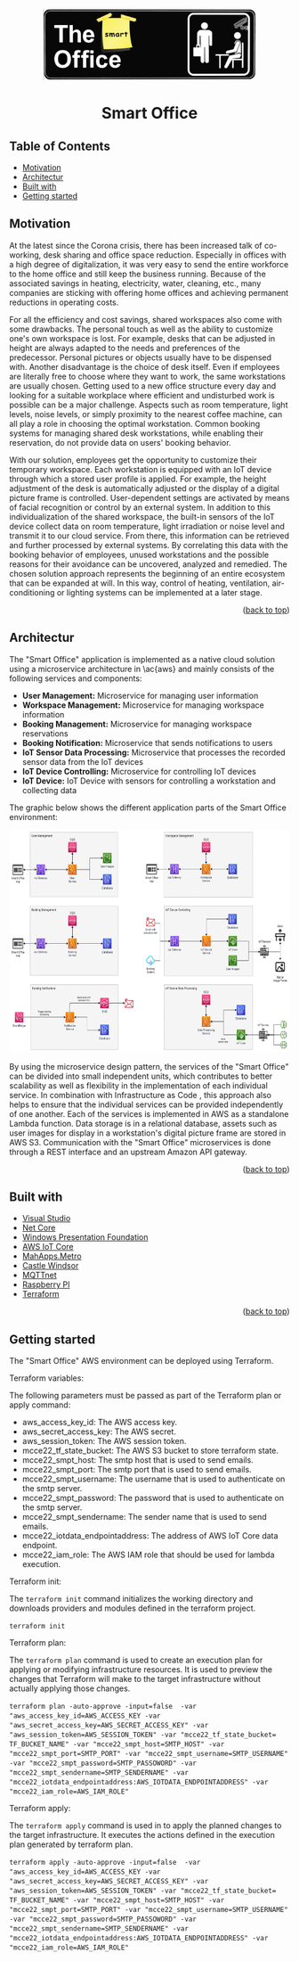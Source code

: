 <p id="readme-top" align="center">
  <img src="images/logo.jpg" height="128">
  <h1  align="center">Smart Office</h1>
</p>


## Table of Contents

- [Motivation](#motivation)
- [Architectur](#architectur)
- [Built with](#builtwith)
- [Getting started](#gettingstarted)

## Motivation <a name="motivation"></a>

At the latest since the Corona crisis, there has been increased talk of co-working, desk sharing and office space reduction. Especially in offices with a high degree of digitalization, it was very easy to send the entire workforce to the home office and still keep the business running. Because of the associated savings in heating, electricity, water, cleaning, etc., many companies are sticking with offering home offices and achieving permanent reductions in operating costs.

For all the efficiency and cost savings, shared workspaces also come with some drawbacks. The personal touch as well as the ability to customize one's own workspace is lost. For example, desks that can be adjusted in height are always adapted to the needs and preferences of the predecessor. Personal pictures or objects usually have to be dispensed with. Another disadvantage is the choice of desk itself. Even if employees are literally free to choose where they want to work, the same workstations are usually chosen. Getting used to a new office structure every day and looking for a suitable workplace where efficient and undisturbed work is possible can be a major challenge. Aspects such as room temperature, light levels, noise levels, or simply proximity to the nearest coffee machine, can all play a role in choosing the optimal workstation. Common booking systems for managing shared desk workstations, while enabling their reservation, do not provide data on users' booking behavior.

With our solution, employees get the opportunity to customize their temporary workspace. Each workstation is equipped with an IoT device through which a stored user profile is applied. For example, the height adjustment of the desk is automatically adjusted or the display of a digital picture frame is controlled.
User-dependent settings are activated by means of facial recognition or control by an external system. In addition to this individualization of the shared workspace, the built-in sensors of the IoT device collect data on room temperature, light irradiation or noise level and transmit it to our cloud service. From there, this information can be retrieved and further processed by external systems. By correlating this data with the booking behavior of employees, unused workstations and the possible reasons for their avoidance can be uncovered, analyzed and remedied. The chosen solution approach represents the beginning of an entire ecosystem that can be expanded at will. In this way, control of heating, ventilation, air-conditioning or lighting systems can be implemented at a later stage.

<p align="right">(<a href="#readme-top">back to top</a>)</p>

## Architectur <a name="architectur"></a>

The "Smart Office" application is implemented as a native cloud solution using a microservice architecture in \ac{aws} and mainly consists of the following services and components:

* **User Management:** Microservice for managing user information
* **Workspace Management:** Microservice for managing workspace information
* **Booking Management:** Microservice for managing workspace reservations
* **Booking Notification:** Microservice that sends notifications to users
* **IoT Sensor Data Processing:** Microservice that processes the recorded sensor data from the IoT devices
* **IoT Device Controlling:** Microservice for controlling IoT devices
* **IoT Device:** IoT Device with sensors for controlling a workstation and collecting data


The graphic below shows the different application parts of the Smart Office environment:

<p align="center">
  <img src="images/smart_office_microservices.png" height="400">
</p>

By using the microservice design pattern, the services of the "Smart Office" can be divided into small independent units, which contributes to better scalability as well as flexibility in the implementation of each individual service. In combination with Infrastructure as Code , this approach also helps to ensure that the individual services can be provided independently of one another. Each of the services is implemented in AWS as a standalone Lambda function. Data storage is in a relational database, assets such as user images for display in a workstation's digital picture frame are stored in AWS S3. Communication with the "Smart Office" microservices is done through a REST interface and an upstream Amazon API gateway.

<p align="right">(<a href="#readme-top">back to top</a>)</p>

## Built with <a name="builtwith"></a>

- [Visual Studio](https://visualstudio.microsoft.com/de/vs/community/)
- [Net Core](https://dotnet.microsoft.com/)
- [Windows Presentation Foundation](https://learn.microsoft.com/en-us/dotnet/desktop/wpf/overview/)
- [AWS IoT Core](https://aws.amazon.com/de/iot-core/)
- [MahApps.Metro](https://mahapps.com/)
- [Castle Windsor](http://www.castleproject.org/)
- [MQTTnet](https://github.com/dotnet/MQTTnet) 
- [Raspberry PI](https://www.raspberrypi.com/)
- [Terraform](https://www.terraform.io/)

<p align="right">(<a href="#readme-top">back to top</a>)</p>

## Getting started <a name="gettingstarted"></a>

The "Smart Office" AWS environment can be deployed using Terraform.

Terraform variables:

 The following parameters must be passed as part of the Terraform plan or apply command:

- aws_access_key_id: The AWS access key.
- aws_secret_access_key: The AWS secret. 
- aws_session_token: The AWS session token.
- mcce22_tf_state_bucket: The AWS S3 bucket to store terraform state.
- mcce22_smpt_host: The smtp host that is used to send emails.
- mcce22_smpt_port: The smtp port that is used to send emails.
- mcce22_smpt_username: The username that is used to authenticate on the smtp server.
- mcce22_smpt_password: The password that is used to authenticate on the smtp server.
- mcce22_smpt_sendername: The sender name that is used to send emails.
- mcce22_iotdata_endpointaddress: The address of AWS IoT Core data endpoint.
- mcce22_iam_role: The AWS IAM role that should be used for lambda execution.

Terraform init:

The ```terraform init``` command initializes the working directory and downloads providers and modules defined in the terraform project.

```terraform init```

Terraform plan:

The ```terraform plan``` command is used to create an execution plan for applying or modifying infrastructure resources. It is used to preview the changes that Terraform will make to the target infrastructure without actually applying those changes.

  ```terraform plan -auto-approve -input=false  -var "aws_access_key_id=AWS_ACCESS_KEY -var "aws_secret_access_key=AWS_SECRET_ACCESS_KEY" -var "aws_session_token=AWS_SESSION_TOKEN" -var "mcce22_tf_state_bucket= TF_BUCKET_NAME" -var "mcce22_smpt_host=SMTP_HOST" -var "mcce22_smpt_port=SMTP_PORT" -var "mcce22_smpt_username=SMTP_USERNAME" -var "mcce22_smpt_password=SMTP_PASSOWORD" -var "mcce22_smpt_sendername=SMTP_SENDERNAME" -var "mcce22_iotdata_endpointaddress:AWS_IOTDATA_ENDPOINTADDRESS" -var "mcce22_iam_role=AWS_IAM_ROLE"```

Terraform apply:

The ```terraform apply``` command is used in to apply the planned changes to the target infrastructure. It executes the actions defined in the execution plan generated by terraform plan.

  ```terraform apply -auto-approve -input=false  -var "aws_access_key_id=AWS_ACCESS_KEY -var "aws_secret_access_key=AWS_SECRET_ACCESS_KEY" -var "aws_session_token=AWS_SESSION_TOKEN" -var "mcce22_tf_state_bucket= TF_BUCKET_NAME" -var "mcce22_smpt_host=SMTP_HOST" -var "mcce22_smpt_port=SMTP_PORT" -var "mcce22_smpt_username=SMTP_USERNAME" -var "mcce22_smpt_password=SMTP_PASSOWORD" -var "mcce22_smpt_sendername=SMTP_SENDERNAME" -var "mcce22_iotdata_endpointaddress:AWS_IOTDATA_ENDPOINTADDRESS" -var "mcce22_iam_role=AWS_IAM_ROLE"```